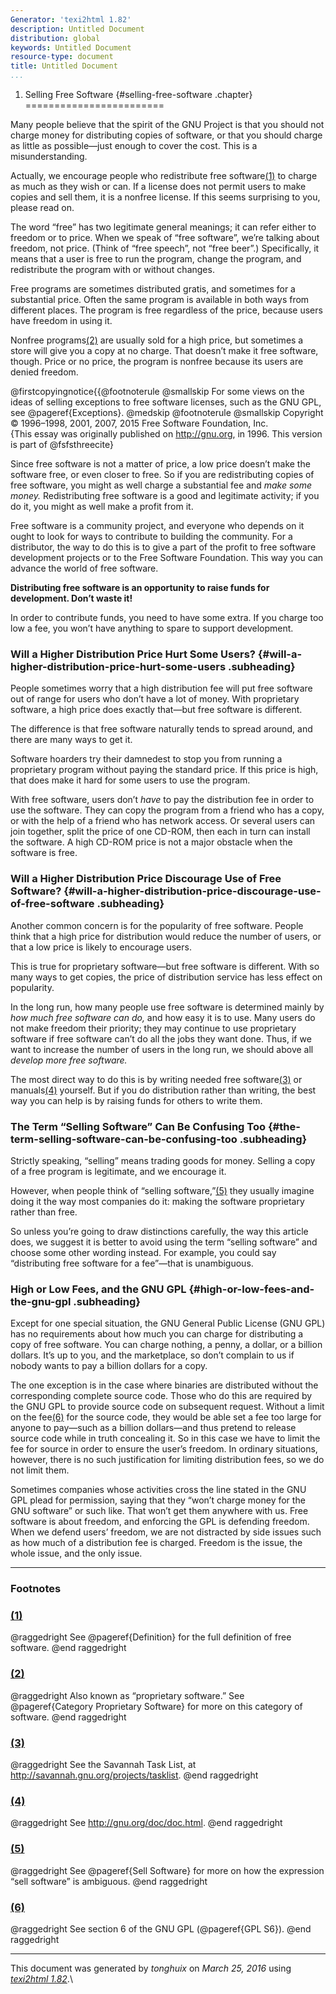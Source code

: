 ```yaml
---
Generator: 'texi2html 1.82'
description: Untitled Document
distribution: global
keywords: Untitled Document
resource-type: document
title: Untitled Document
...
```


1. Selling Free Software {#selling-free-software .chapter}
========================

Many people believe that the spirit of the GNU Project is that you
should not charge money for distributing copies of software, or that you
should charge as little as possible—just enough to cover the cost. This
is a misunderstanding.

Actually, we encourage people who redistribute free
software[(1)](#FOOT1) to charge as much as they wish or can. If a
license does not permit users to make copies and sell them, it is a
nonfree license. If this seems surprising to you, please read on.

The word “free” has two legitimate general meanings; it can refer either
to freedom or to price. When we speak of “free software”, we’re talking
about freedom, not price. (Think of “free speech”, not “free beer”.)
Specifically, it means that a user is free to run the program, change
the program, and redistribute the program with or without changes.

Free programs are sometimes distributed gratis, and sometimes for a
substantial price. Often the same program is available in both ways from
different places. The program is free regardless of the price, because
users have freedom in using it.

Nonfree programs[(2)](#FOOT2) are usually sold for a high price, but
sometimes a store will give you a copy at no charge. That doesn’t make
it free software, though. Price or no price, the program is nonfree
because its users are denied freedom.

@firstcopyingnotice{{@footnoterule @smallskip For some views on the
ideas of selling exceptions to free software licenses, such as the GNU
GPL, see @pageref{Exceptions}. @medskip @footnoterule @smallskip
Copyright © 1996–1998, 2001, 2007, 2015 Free Software Foundation, Inc.\
 {This essay was originally published on <http://gnu.org>, in 1996. This
version is part of @fsfsthreecite}

Since free software is not a matter of price, a low price doesn’t make
the software free, or even closer to free. So if you are redistributing
copies of free software, you might as well charge a substantial fee and
*make some money.* Redistributing free software is a good and legitimate
activity; if you do it, you might as well make a profit from it.

Free software is a community project, and everyone who depends on it
ought to look for ways to contribute to building the community. For a
distributor, the way to do this is to give a part of the profit to free
software development projects or to the Free Software Foundation. This
way you can advance the world of free software.

**Distributing free software is an opportunity to raise funds for
development. Don’t waste it!**

In order to contribute funds, you need to have some extra. If you charge
too low a fee, you won’t have anything to spare to support development.

### Will a Higher Distribution Price Hurt Some Users? {#will-a-higher-distribution-price-hurt-some-users .subheading}

People sometimes worry that a high distribution fee will put free
software out of range for users who don’t have a lot of money. With
proprietary software, a high price does exactly that—but free software
is different.

The difference is that free software naturally tends to spread around,
and there are many ways to get it.

Software hoarders try their damnedest to stop you from running a
proprietary program without paying the standard price. If this price is
high, that does make it hard for some users to use the program.

With free software, users don’t *have* to pay the distribution fee in
order to use the software. They can copy the program from a friend who
has a copy, or with the help of a friend who has network access. Or
several users can join together, split the price of one CD-ROM, then
each in turn can install the software. A high CD-ROM price is not a
major obstacle when the software is free.

### Will a Higher Distribution Price Discourage Use of Free Software? {#will-a-higher-distribution-price-discourage-use-of-free-software .subheading}

Another common concern is for the popularity of free software. People
think that a high price for distribution would reduce the number of
users, or that a low price is likely to encourage users.

This is true for proprietary software—but free software is different.
With so many ways to get copies, the price of distribution service has
less effect on popularity.

In the long run, how many people use free software is determined mainly
by *how much free software can do,* and how easy it is to use. Many
users do not make freedom their priority; they may continue to use
proprietary software if free software can’t do all the jobs they want
done. Thus, if we want to increase the number of users in the long run,
we should above all *develop more free software.*

The most direct way to do this is by writing needed free
software[(3)](#FOOT3) or manuals[(4)](#FOOT4) yourself. But if you do
distribution rather than writing, the best way you can help is by
raising funds for others to write them.

### The Term “Selling Software” Can Be Confusing Too {#the-term-selling-software-can-be-confusing-too .subheading}

Strictly speaking, “selling” means trading goods for money. Selling a
copy of a free program is legitimate, and we encourage it.

However, when people think of “selling software,”[(5)](#FOOT5) they
usually imagine doing it the way most companies do it: making the
software proprietary rather than free.

So unless you’re going to draw distinctions carefully, the way this
article does, we suggest it is better to avoid using the term “selling
software” and choose some other wording instead. For example, you could
say “distributing free software for a fee”—that is unambiguous.

### High or Low Fees, and the GNU GPL {#high-or-low-fees-and-the-gnu-gpl .subheading}

Except for one special situation, the GNU General Public License (GNU
GPL) has no requirements about how much you can charge for distributing
a copy of free software. You can charge nothing, a penny, a dollar, or a
billion dollars. It’s up to you, and the marketplace, so don’t complain
to us if nobody wants to pay a billion dollars for a copy.

The one exception is in the case where binaries are distributed without
the corresponding complete source code. Those who do this are required
by the GNU GPL to provide source code on subsequent request. Without a
limit on the fee[(6)](#FOOT6) for the source code, they would be able
set a fee too large for anyone to pay—such as a billion dollars—and thus
pretend to release source code while in truth concealing it. So in this
case we have to limit the fee for source in order to ensure the user’s
freedom. In ordinary situations, however, there is no such justification
for limiting distribution fees, so we do not limit them.

Sometimes companies whose activities cross the line stated in the GNU
GPL plead for permission, saying that they “won’t charge money for the
GNU software” or such like. That won’t get them anywhere with us. Free
software is about freedom, and enforcing the GPL is defending freedom.
When we defend users’ freedom, we are not distracted by side issues such
as how much of a distribution fee is charged. Freedom is the issue, the
whole issue, and the only issue.

<div class="footnote">

------------------------------------------------------------------------

### Footnotes

### [(1)](#DOCF1)

@raggedright See @pageref{Definition} for the full definition of free
software. @end raggedright

### [(2)](#DOCF2)

@raggedright Also known as “proprietary software.” See @pageref{Category
Proprietary Software} for more on this category of software. @end
raggedright

### [(3)](#DOCF3)

@raggedright See the Savannah Task List, at
<http://savannah.gnu.org/projects/tasklist>. @end raggedright

### [(4)](#DOCF4)

@raggedright See <http://gnu.org/doc/doc.html>. @end raggedright

### [(5)](#DOCF5)

@raggedright See @pageref{Sell Software} for more on how the expression
“sell software” is ambiguous. @end raggedright

### [(6)](#DOCF6)

@raggedright See section 6 of the GNU GPL (@pageref{GPL S6}). @end
raggedright

</div>

------------------------------------------------------------------------

This document was generated by *tonghuix* on *March 25, 2016* using
[*texi2html 1.82*](http://www.nongnu.org/texi2html/).\
